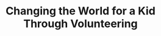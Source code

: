 ---
layout: interior
title: Changing the World for a Kid Through Volunteering
speaker: Jennifer White
permalink: jennifer-white
image: img/20160413/jennifer_white.jpg
event: 20160413
video: c9Jk5sqgyuo
favorite: The partnerships and collaboration that happens around cool projects!
about: Jennifer White is the founder of ICT S.O.S., a volunteer-driven community action group created to fight domestic minor sex trafficking in the Wichita area. Since 2011, ICT S.O.S. has partnered with local social service agencies and law enforcement in a support role to provide donations, volunteers, and to create community awareness. ICT S.O.S. also provides prevention education for middle and high school students through the Tell Your Friends curriculum. Jennifer is also the Race Director for the annual Race 4 Freedom 5K, a project of ICT S.O.S. which benefits a local direct service agency each year with 100% of the proceeds. Jennifer and her husband Chris spent two years as house parents in an independent living program for at-risk young women, and continue to mentor many of the young women they served. Jennifer and Chris have two daughters, who are her inspiration to create a safer community.
twitter: JenWhiteICT
facebook: 
instagram: JenWhiteICT
linkedin: 
website: 
email: Jennifer@ICTSOS.org
telephone: 
---